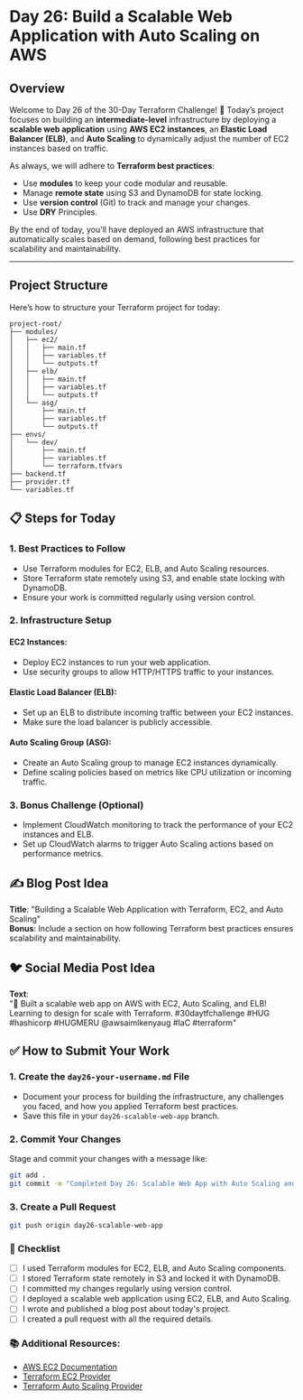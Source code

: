 # Day 26: Build a Scalable Web Application with Auto Scaling on AWS

## Overview

Welcome to Day 26 of the 30-Day Terraform Challenge! 🎉 Today’s project focuses on building an **intermediate-level** infrastructure by deploying a **scalable web application** using **AWS EC2 instances**, an **Elastic Load Balancer (ELB)**, and **Auto Scaling** to dynamically adjust the number of EC2 instances based on traffic.

As always, we will adhere to **Terraform best practices**:
- Use **modules** to keep your code modular and reusable.
- Manage **remote state** using S3 and DynamoDB for state locking.
- Use **version control** (Git) to track and manage your changes.
- Use **DRY** Principles.

By the end of today, you'll have deployed an AWS infrastructure that automatically scales based on demand, following best practices for scalability and maintainability.

---

## Project Structure

Here’s how to structure your Terraform project for today:

```
project-root/
├── modules/
│   ├── ec2/
│   │   ├── main.tf
│   │   ├── variables.tf
│   │   └── outputs.tf
│   ├── elb/
│   │   ├── main.tf
│   │   ├── variables.tf
│   │   └── outputs.tf
│   └── asg/
│       ├── main.tf
│       ├── variables.tf
│       └── outputs.tf
├── envs/
│   └── dev/
│       ├── main.tf
│       ├── variables.tf
│       └── terraform.tfvars
├── backend.tf
├── provider.tf
└── variables.tf
```
## 📋 Steps for Today

### 1. Best Practices to Follow
- Use Terraform modules for EC2, ELB, and Auto Scaling resources.
- Store Terraform state remotely using S3, and enable state locking with DynamoDB.
- Ensure your work is committed regularly using version control.

### 2. Infrastructure Setup

#### EC2 Instances:
- Deploy EC2 instances to run your web application.
- Use security groups to allow HTTP/HTTPS traffic to your instances.

#### Elastic Load Balancer (ELB):
- Set up an ELB to distribute incoming traffic between your EC2 instances.
- Make sure the load balancer is publicly accessible.

#### Auto Scaling Group (ASG):
- Create an Auto Scaling group to manage EC2 instances dynamically.
- Define scaling policies based on metrics like CPU utilization or incoming traffic.

### 3. Bonus Challenge (Optional)
- Implement CloudWatch monitoring to track the performance of your EC2 instances and ELB.
- Set up CloudWatch alarms to trigger Auto Scaling actions based on performance metrics.

## ✍️ Blog Post Idea
**Title**: "Building a Scalable Web Application with Terraform, EC2, and Auto Scaling"  
**Bonus**: Include a section on how following Terraform best practices ensures scalability and maintainability.

## 🐦 Social Media Post Idea
**Text**:  
"🚀 Built a scalable web app on AWS with EC2, Auto Scaling, and ELB! Learning to design for scale with Terraform. #30daytfchallenge #HUG #hashicorp #HUGMERU @awsaimlkenyaug #IaC #terraform"

## ✅ How to Submit Your Work

### 1. Create the `day26-your-username.md` File
- Document your process for building the infrastructure, any challenges you faced, and how you applied Terraform best practices.
- Save this file in your `day26-scalable-web-app` branch.

### 2. Commit Your Changes
Stage and commit your changes with a message like:

```bash
git add .
git commit -m "Completed Day 26: Scalable Web App with Auto Scaling and ELB"
```
### 3. Create a Pull Request 
```bash
git push origin day26-scalable-web-app
```

### 📝 Checklist
- [ ] I used Terraform modules for EC2, ELB, and Auto Scaling components.
- [ ] I stored Terraform state remotely in S3 and locked it with DynamoDB.
- [ ] I committed my changes regularly using version control.
- [ ] I deployed a scalable web application using EC2, ELB, and Auto Scaling.
- [ ] I wrote and published a blog post about today's project.
- [ ] I created a pull request with all the required details.

### 📚 Additional Resources:
- [AWS EC2 Documentation](https://docs.aws.amazon.com/ec2)
- [Terraform EC2 Provider](https://registry.terraform.io/providers/hashicorp/aws/latest/docs/resources/instance)
- [Terraform Auto Scaling Provider](https://registry.terraform.io/providers/hashicorp/aws/latest/docs/resources/autoscaling_group)





